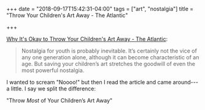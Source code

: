 +++
date = "2018-09-17T15:42:31-04:00"
tags = ["art", "nostalgia"]
title = "Throw Your Children's Art Away - The Atlantic"

+++

[Why It's Okay to Throw Your Children's Art Away - The Atlantic](https://www.theatlantic.com/family/archive/2018/09/throw-your-childrens-art-away/570379/?utm_source=nextdraft&utm_medium=email”):

> Nostalgia for youth is probably inevitable. It’s certainly not the vice of any one generation alone, although it can become characteristic of an age. But saving your children’s art stretches the goodwill of even the most powerful nostalgia.

I wanted to scream "Noooo!" but then I read the article and came around---a little. I say we split the difference:

"Throw _Most_ of Your Children’s Art Away"


